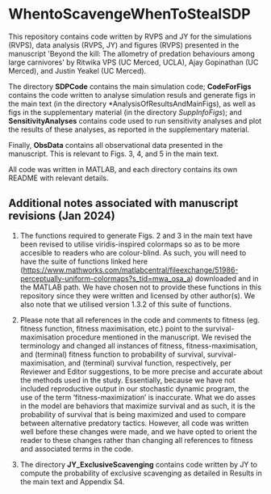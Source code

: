 # WhentoScavengeWhenToStealSDP
This repository contains code written by RVPS and JY for the simulations (RVPS), data analysis (RVPS, JY) and figures (RVPS) presented in the manuscript 'Beyond the kill: The allometry of predation behaviours among large carnivores' by Ritwika VPS (UC Merced, UCLA), Ajay Gopinathan (UC Merced), and Justin Yeakel (UC Merced). 

The directory **SDPCode** contains the main simulation code; **CodeForFigs** contains the code written to analyse simulation resuls and generate figs in the main text (in the directory *AnalysisOfResultsAndMainFigs), as well as figs in the supplementary material (in the directory *SuppInfoFigs*); and **SensitivityAnalyses** contains code used to run sensitivity analyses and plot the results of these analyses, as reported in the supplementary material.

Finally, **ObsData** contains all observational data presented in the manuscript. This is relevant to Figs. 3, 4, and 5 in the main text. 

All code was written in MATLAB, and each directory contains its own README with relevant details. 

## Additional notes associated with manuscript revisions (Jan 2024)

1. The functions required to generate Figs. 2 and 3 in the main text have been revised to utilise viridis-inspired colormaps so as to be more accesible to readers who are colour-blind. As such, you will need to have the suite of functions linked here (https://www.mathworks.com/matlabcentral/fileexchange/51986-perceptually-uniform-colormaps?s_tid=mwa_osa_a) downloaded and in the MATLAB path. We have chosen not to provide these functions in this repository since they were written and licensed by other author(s). We also note that we utilised version  1.3.2 of this suite of functions.

2. Please note that all references in the code and comments to fitness (eg. fitness function, fitness maximisation, etc.) point to the survival-maximisation procedure mentioned in the manuscript.
We revised the terminology and changed all instances of fitness, fitness-maximisation, and (terminal) fitness function to probability of survival, survival-maximisation, and (terminal) survival function, respectively, per Reviewer and Editor suggestions, to be more precise and accurate about the methods used in the study. Essentially, because we have not included reproductive output in our stochastic dynamic program, the use of the term ‘fitness-maximization’ is inaccurate. What we do asses in the model are behaviors that maximize survival and as such, it is the probability of survival that is being maximized and used to compare between alternative predatory tactics. However, all code was written well before these changes were made, and we have opted to orient the reader to these changes rather than changing all references to fitness and associated terms in the code.

3. The directory **JY_ExclusiveScavenging** contains code written by JY to compute the probability of exclusive scavenging as detailed in Results in the main text and Appendix S4.



